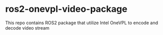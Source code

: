 # ros2-onevpl-video-package
This repo contains ROS2 package that utilize Intel OneVPL to encode and decode video stream

